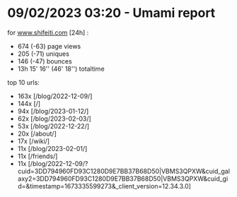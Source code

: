 # 09/02/2023 03:20 - Umami report
for www.shifeiti.com [24h] :

 - 674 (-63) page views
 - 205 (-71) uniques
 - 146 (-47) bounces
 - 13h 15' 16'' (46' 18'') totaltime


top 10 urls:
 - 163x [/blog/2022-12-09/]
 - 144x [/]
 - 94x [/blog/2023-01-12/]
 - 62x [/blog/2023-02-03/]
 - 53x [/blog/2022-12-22/]
 - 20x [/about/]
 - 17x [/wiki/]
 - 11x [/blog/2023-02-01/]
 - 11x [/friends/]
 - 11x [/blog/2022-12-09/?cuid=3DD794960FD93C1280D9E7BB37B68D50|VBMS3QPXW&cuid_galaxy2=3DD794960FD93C1280D9E7BB37B68D50|VBMS3QPXW&cuid_gid=&timestamp=1673335599273&_client_version=12.34.3.0]


